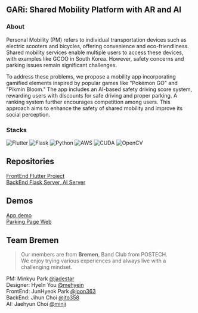 ## GARi: Shared Mobility Platform with AR and AI

### About
Personal Mobility (PM) refers to individual transportation devices such as electric scooters and bicycles, offering convenience and eco-friendliness. Shared mobility services enable multiple users to access these devices, with examples like GCOO in South Korea. However, safety concerns and parking issues remain significant challenges.

To address these problems, we propose a mobility app incorporating gamified elements inspired by popular games like "Pokémon GO" and "Pikmin Bloom." The app includes an AI-based safety driving score system, rewarding users with discounts for safe driving and proper parking. A ranking system further encourages competition among users. This approach aims to enhance the safety of shared mobility and improve its social perception.

### Stacks
<img alt="Flutter" src ="https://img.shields.io/badge/Flutter-02569B.svg?&style=for-the-badge&logo=Flutter&logoColor=white"/> <img alt="Flask" src ="https://img.shields.io/badge/flask-%23000.svg?style=for-the-badge&logo=flask&logoColor=white"/> <img alt="Python" src ="https://img.shields.io/badge/python-3670A0?style=for-the-badge&logo=python&logoColor=ffdd54"/> <img alt="AWS" src ="https://img.shields.io/badge/AWS-%23FF9900.svg?style=for-the-badge&logo=amazon-aws&logoColor=white"/> <img alt="CUDA" src ="https://img.shields.io/badge/cuda-000000.svg?style=for-the-badge&logo=nVIDIA&logoColor=green"/> <img alt="OpenCV" src ="https://img.shields.io/badge/opencv-%23white.svg?style=for-the-badge&logo=opencv&logoColor=white"/> 
## Repositories
[FrontEnd Flutter Project](https://github.com/joon363/Blackout_BREMEN_App)<br>
[BackEnd Flask Server, AI Server](https://github.com/minhjih/Blackout2025)
## Demos
[App demo](https://www.youtube.com/shorts/KbvsBf6P7M0)<br>
[Parking Page Web]( https://minhjih.github.io/micro-processor/service_area_analysis.html)

## Team Bremen
> Our members are from **Bremen**, Band Club from POSTECH.<br>
We enjoy trying various experiences and always live with a challenging mindset.

PM: Minkyu Park [@jadestar](https://github.com/jadestarmin)<br>
Designer: HyeIn You [@mehyein](https://github.com/mehyein)<br>
FrontEnd: JunHyeok Park [@joon363](https://github.com/joon363)<br>
BackEnd: Jihun Choi [@ito358](https://github.com/ito358)<br>
AI: Jaehyun Choi [@minji](https://github.com/minhjih)
